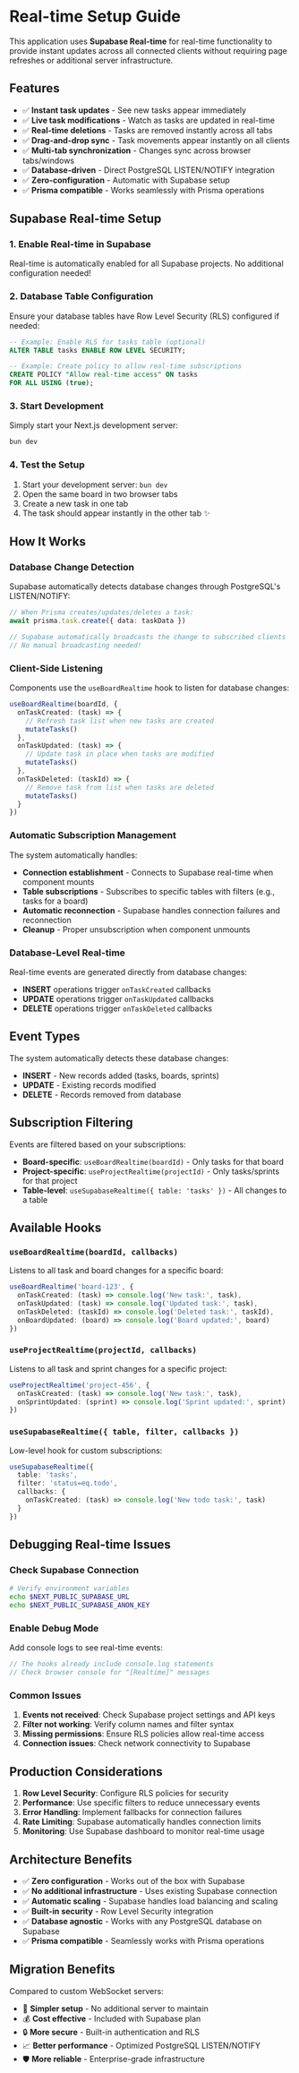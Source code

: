 # Real-time Setup Guide

This application uses **Supabase Real-time** for real-time functionality to provide instant updates across all connected clients without requiring page refreshes or additional server infrastructure.

## Features

- ✅ **Instant task updates** - See new tasks appear immediately
- ✅ **Live task modifications** - Watch as tasks are updated in real-time  
- ✅ **Real-time deletions** - Tasks are removed instantly across all tabs
- ✅ **Drag-and-drop sync** - Task movements appear instantly on all clients
- ✅ **Multi-tab synchronization** - Changes sync across browser tabs/windows
- ✅ **Database-driven** - Direct PostgreSQL LISTEN/NOTIFY integration
- ✅ **Zero-configuration** - Automatic with Supabase setup
- ✅ **Prisma compatible** - Works seamlessly with Prisma operations

## Supabase Real-time Setup

### 1. Enable Real-time in Supabase

Real-time is automatically enabled for all Supabase projects. No additional configuration needed!

### 2. Database Table Configuration

Ensure your database tables have Row Level Security (RLS) configured if needed:

```sql
-- Example: Enable RLS for tasks table (optional)
ALTER TABLE tasks ENABLE ROW LEVEL SECURITY;

-- Example: Create policy to allow real-time subscriptions
CREATE POLICY "Allow real-time access" ON tasks
FOR ALL USING (true);
```

### 3. Start Development

Simply start your Next.js development server:

```bash
bun dev
```

### 4. Test the Setup

1. Start your development server: `bun dev`
2. Open the same board in two browser tabs
3. Create a new task in one tab
4. The task should appear instantly in the other tab ✨

## How It Works

### Database Change Detection

Supabase automatically detects database changes through PostgreSQL's LISTEN/NOTIFY:

```typescript
// When Prisma creates/updates/deletes a task:
await prisma.task.create({ data: taskData })

// Supabase automatically broadcasts the change to subscribed clients
// No manual broadcasting needed!
```

### Client-Side Listening

Components use the `useBoardRealtime` hook to listen for database changes:

```typescript
useBoardRealtime(boardId, {
  onTaskCreated: (task) => {
    // Refresh task list when new tasks are created
    mutateTasks()
  },
  onTaskUpdated: (task) => {
    // Update task in place when tasks are modified
    mutateTasks()
  },
  onTaskDeleted: (taskId) => {
    // Remove task from list when tasks are deleted
    mutateTasks()
  }
})
```

### Automatic Subscription Management

The system automatically handles:
- **Connection establishment** - Connects to Supabase real-time when component mounts
- **Table subscriptions** - Subscribes to specific tables with filters (e.g., tasks for a board)
- **Automatic reconnection** - Supabase handles connection failures and reconnection
- **Cleanup** - Proper unsubscription when component unmounts

### Database-Level Real-time

Real-time events are generated directly from database changes:
- **INSERT** operations trigger `onTaskCreated` callbacks
- **UPDATE** operations trigger `onTaskUpdated` callbacks  
- **DELETE** operations trigger `onTaskDeleted` callbacks

## Event Types

The system automatically detects these database changes:

- **INSERT** - New records added (tasks, boards, sprints)
- **UPDATE** - Existing records modified
- **DELETE** - Records removed from database

## Subscription Filtering

Events are filtered based on your subscriptions:

- **Board-specific**: `useBoardRealtime(boardId)` - Only tasks for that board
- **Project-specific**: `useProjectRealtime(projectId)` - Only tasks/sprints for that project
- **Table-level**: `useSupabaseRealtime({ table: 'tasks' })` - All changes to a table

## Available Hooks

### `useBoardRealtime(boardId, callbacks)`
Listens to all task and board changes for a specific board:
```typescript
useBoardRealtime('board-123', {
  onTaskCreated: (task) => console.log('New task:', task),
  onTaskUpdated: (task) => console.log('Updated task:', task),
  onTaskDeleted: (taskId) => console.log('Deleted task:', taskId),
  onBoardUpdated: (board) => console.log('Board updated:', board)
})
```

### `useProjectRealtime(projectId, callbacks)`
Listens to all task and sprint changes for a specific project:
```typescript
useProjectRealtime('project-456', {
  onTaskCreated: (task) => console.log('New task:', task),
  onSprintUpdated: (sprint) => console.log('Sprint updated:', sprint)
})
```

### `useSupabaseRealtime({ table, filter, callbacks })`
Low-level hook for custom subscriptions:
```typescript
useSupabaseRealtime({
  table: 'tasks',
  filter: 'status=eq.todo',
  callbacks: {
    onTaskCreated: (task) => console.log('New todo task:', task)
  }
})
```

## Debugging Real-time Issues

### Check Supabase Connection
```bash
# Verify environment variables
echo $NEXT_PUBLIC_SUPABASE_URL
echo $NEXT_PUBLIC_SUPABASE_ANON_KEY
```

### Enable Debug Mode
Add console logs to see real-time events:
```typescript
// The hooks already include console.log statements
// Check browser console for "[Realtime]" messages
```

### Common Issues

1. **Events not received**: Check Supabase project settings and API keys
2. **Filter not working**: Verify column names and filter syntax
3. **Missing permissions**: Ensure RLS policies allow real-time access
4. **Connection issues**: Check network connectivity to Supabase

## Production Considerations

1. **Row Level Security**: Configure RLS policies for security
2. **Performance**: Use specific filters to reduce unnecessary events
3. **Error Handling**: Implement fallbacks for connection failures
4. **Rate Limiting**: Supabase automatically handles connection limits
5. **Monitoring**: Use Supabase dashboard to monitor real-time usage

## Architecture Benefits

- ✅ **Zero configuration** - Works out of the box with Supabase
- ✅ **No additional infrastructure** - Uses existing Supabase connection
- ✅ **Automatic scaling** - Supabase handles load balancing and scaling
- ✅ **Built-in security** - Row Level Security integration
- ✅ **Database agnostic** - Works with any PostgreSQL database on Supabase
- ✅ **Prisma compatible** - Seamlessly works with Prisma operations

## Migration Benefits

Compared to custom WebSocket servers:

- 🚀 **Simpler setup** - No additional server to maintain
- 💰 **Cost effective** - Included with Supabase plan
- 🔒 **More secure** - Built-in authentication and RLS
- 📈 **Better performance** - Optimized PostgreSQL LISTEN/NOTIFY
- 🛡️ **More reliable** - Enterprise-grade infrastructure